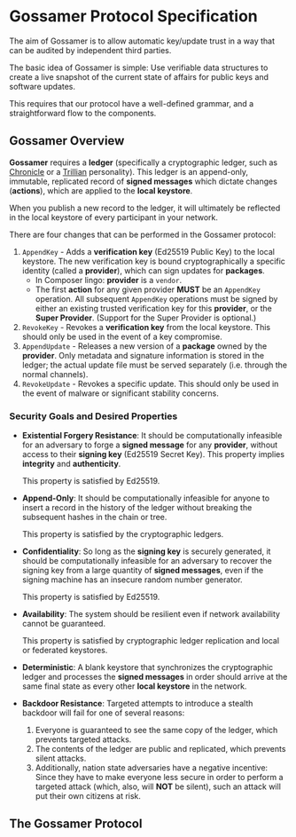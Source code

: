 # Gossamer Protocol Specification

The aim of Gossamer is to allow automatic key/update trust in a way that can be
audited by independent third parties.

The basic idea of Gossamer is simple: Use verifiable data structures to create
a live snapshot of the current state of affairs for public keys and software
updates.

This requires that our protocol have a well-defined grammar, and a
straightforward flow to the components.

## Gossamer Overview

**Gossamer** requires a **ledger** (specifically a cryptographic ledger, such
as [Chronicle](https://github.com/paragonie/chronicle) or a 
[Trillian](https://github.com/google/trillian) personality). This ledger is
an append-only, immutable, replicated record of **signed messages** which
dictate changes (**actions**), which are applied to the **local keystore**.

When you publish a new record to the ledger, it will ultimately be reflected in
the local keystore of every participant in your network.

There are four changes that can be performed in the Gossamer protocol:

1. `AppendKey` - Adds a **verification key** (Ed25519 Public Key) to the local
   keystore. The new verification key is bound cryptographically a specific
   identity (called a **provider**), which can sign updates for **packages**.
   * In Composer lingo: **provider** is a `vendor`.
   * The first **action** for any given provider **MUST** be an `AppendKey`
     operation. All subsequent `AppendKey` operations must be signed by either
     an existing trusted verification key for this **provider**, or the
     **Super Provider**. (Support for the Super Provider is optional.)
2. `RevokeKey` - Revokes a **verification key** from the local keystore.
   This should only be used in the event of a key compromise.
3. `AppendUpdate` - Releases a new version of a **package** owned by the
   **provider**. Only metadata and signature information is stored in the
   ledger; the actual update file must be served separately (i.e. through
   the normal channels).
4. `RevokeUpdate` - Revokes a specific update. This should only be used in the
   event of malware or significant stability concerns.

### Security Goals and Desired Properties
 
* **Existential Forgery Resistance**: It should be computationally infeasible
  for an adversary to forge a **signed message** for any **provider**, 
  without access to their **signing key** (Ed25519 Secret Key). This property
  implies **integrity** and **authenticity**.
 
  This property is satisfied by Ed25519.

* **Append-Only**: It should be computationally infeasible for anyone to insert
  a record in the history of the ledger without breaking the subsequent
  hashes in the chain or tree.

  This property is satisfied by the cryptographic ledgers.

* **Confidentiality**: So long as the **signing key** is securely generated, it
  should be computationally infeasible for an adversary to recover the signing
  key from a large quantity of **signed messages**, even if the signing machine
  has an insecure random number generator.
  
  This property is satisfied by Ed25519.

* **Availability**: The system should be resilient even if network availability
  cannot be guaranteed.
  
  This property is satisfied by cryptographic ledger replication and local or
  federated keystores.

* **Deterministic**: A blank keystore that synchronizes the cryptographic ledger
  and processes the **signed messages** in order should arrive at the same final
  state as every other **local keystore** in the network.
  
* **Backdoor Resistance**: Targeted attempts to introduce a stealth backdoor will
  fail for one of several reasons:
  
  1. Everyone is guaranteed to see the same copy of the ledger, which prevents
     targeted attacks.
  2. The contents of the ledger are public and replicated, which prevents silent
     attacks.
  3. Additionally, nation state adversaries have a negative incentive: Since they
     have to make everyone less secure in order to perform a targeted attack
     (which, also, will **NOT** be silent), such an attack will put their own
     citizens at risk.

## The Gossamer Protocol

